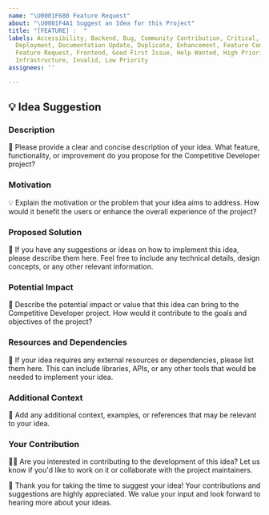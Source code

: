 ```yaml
---
name: "\U0001F680 Feature Request"
about: "\U0001F4A1 Suggest an Idea for this Project"
title: "[FEATURE] :  "
labels: Accessibility, Backend, Bug, Community Contribution, Critical, Data Management,
  Deployment, Documentation Update, Duplicate, Enhancement, Feature Compatibility,
  Feature Request, Frontend, Good First Issue, Help Wanted, High Priority, In Progress,
  Infrastructure, Invalid, Low Priority
assignees: ''

---
```


## 💡 Idea Suggestion

### Description

📝 Please provide a clear and concise description of your idea. What feature, functionality, or improvement do you propose for the Competitive Developer project?

### Motivation

💡 Explain the motivation or the problem that your idea aims to address. How would it benefit the users or enhance the overall experience of the project?

### Proposed Solution

🔧 If you have any suggestions or ideas on how to implement this idea, please describe them here. Feel free to include any technical details, design concepts, or any other relevant information.

### Potential Impact

🌟 Describe the potential impact or value that this idea can bring to the Competitive Developer project. How would it contribute to the goals and objectives of the project?

### Resources and Dependencies

🔗 If your idea requires any external resources or dependencies, please list them here. This can include libraries, APIs, or any other tools that would be needed to implement your idea.

### Additional Context

📎 Add any additional context, examples, or references that may be relevant to your idea.

### Your Contribution

🙋‍♂️ Are you interested in contributing to the development of this idea? Let us know if you'd like to work on it or collaborate with the project maintainers.

🌟 Thank you for taking the time to suggest your idea! Your contributions and suggestions are highly appreciated. We value your input and look forward to hearing more about your ideas.
